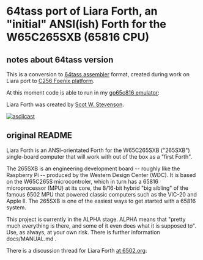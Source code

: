 # 64tass port of Liara Forth, an "initial" ANSI(ish) Forth for the W65C265SXB (65816 CPU)

## notes about 64tass version

This is a conversion to [64tass assembler](http://tass64.sourceforge.net/) format,
created during work on Liara port to [C256 Foenix platform](https://c256foenix.com/).

At this moment code is able to run in my [go65c816 emulator](https://github.com/aniou/go65c816):

Liara Forth was created by [Scot W. Stevenson](https://github.com/scotws/LiaraForth).

[![asciicast](https://asciinema.org/a/lEH7boZq2BEuQB7deRrtC5giX.png)](https://asciinema.org/a/lEH7boZq2BEuQB7deRrtC5giX)

## original README

Liara Forth is an ANSI-orientated Forth for the W65C265SXB ("265SXB")
single-board computer that will work with out of the box as a "first Forth".

The 265SXB is an engineering development board -- roughly like the Raspberry Pi
-- produced by the Western Design Center (WDC). It is based on the W65C265S
microcontroler, which in turn has a 65816 microprocessor (MPU) at its core, the
8/16-bit hybrid "big sibling" of the famous 6502 MPU that powered classic
computers such as the VIC-20 and Apple II. The 265SXB is one of the easiest
ways to get started with a 65816 system.

This project is currently in the ALPHA stage. ALPHA means that "pretty much
everything is there, and some of it even does what it is supposed to". Use, as
always, at your own risk. There is further information docs/MANUAL.md . 

There is a discussion thread for Liara Forth [at
6502.org](http://forum.6502.org/viewtopic.php?f=9&t=3649).

